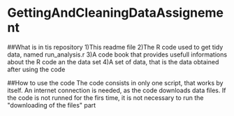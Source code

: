 # GettingAndCleaningDataAssignement

##What is in tis repository
1)This readme file
2)The R code used to get tidy data, named run_analysis.r
3)A code book that provides usefull informations about the R code an the data set
4)A set of data, that is the data obtained after using the code

##How to use the code
The code consists in only one script, that works by itself. An internet connection is needed, as the code downloads data files.
If the code is not runned for the firs time, it is not necessary to run the "downloading of the files" part
